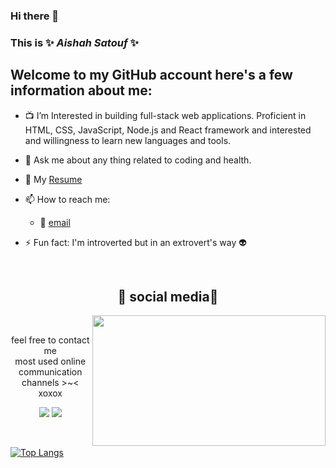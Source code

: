 
### Hi there 👋

### This is  ✨ _Aishah Satouf_ ✨

## Welcome to my GitHub account here's a few information about me:

- 📺 I’m  Interested in building full-stack web applications. Proficient in HTML, CSS, JavaScript, Node.js and React framework and interested and willingness to learn new languages and tools.

- 💬 Ask me about any thing related to coding and health.

- :scroll: My [ Resume ](https://drive.google.com/file/d/1DdJbVmDFJsA1PvDZYxcqv0KcnsrRfTyW/view?usp=sharing)

- 📫 How to reach me:

     - :incoming_envelope: [email](aishasattouf1996@gmail.com)


- ⚡ Fun fact: I'm introverted but in an extrovert's way :alien:

<br>
<h2 align="center">           📝 social media📝</h2>
  <div align="center">
<img src="https://i.imgur.com/KXx0cCx.gif" align="right" width="373.5px" height="208.5px">
  </div>
<br>
<p align="center"> feel free to contact me <br>
most used online communication channels >~< xoxox</p>
<p align="center"><a href="www.linkedin.com/in/aishah-satouf" target="_blank"><img src="https://img.shields.io/badge/PwoolPwatyAkwali%20-%231DA1F2.svg?&style=for-the-badge&logo=Linkedin&logoColor=white"/></a> <a href="https://discord.me/aisha4588" target="_blank"><img src="https://img.shields.io/badge/CowzyThwighs%20-%237289DA.svg?&style=for-the-badge&logo=discord&logoColor=white"/></a></p>
</div>
<br>


[![Top Langs](https://github-readme-stats.vercel.app/api/top-langs/?username=Aishahsatouf&layout=compact&theme=tokyonight)](https://github.com/anuraghazra/github-readme-stats)
